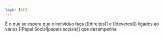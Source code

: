 ```yaml
---
tags: [AI]
---
```


É o que se espera que o individuo faça ([[direitos]] e [[deveres]]) ligados ao vários [[Papel Social|papeis sociais]] que desempenha